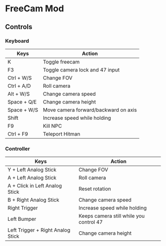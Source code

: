 # FreeCam Mod

## Controls

### Keyboard

| Keys | Action |
| ---- | ------ |
| K | Toggle freecam |
| F3 | Toggle camera lock and 47 input |
| Ctrl + W/S | Change FOV |
| Ctrl + A/D | Roll camera |
| Alt + W/S | Change camera speed |
| Space + Q/E | Change camera height |
| Space +  W/S | Move camera forward/backward on axis |
| Shift | Increase speed while holding |
| F9 | Kill NPC |
| Ctrl + F9 | Teleport Hitman |

### Controller

| Keys | Action |
| ---- | ------ |
| Y + Left Analog Stick | Change FOV |
| A + Left Analog Stick | Roll camera |
| A + Click in Left Analog Stick | Reset rotation |
| B + Right Analog Stick | Change camera speed |
| Right Trigger | Increase speed while holding |
| Left Bumper | Keeps camera still while you control 47 |
| Left Trigger + Right Analog Stick | Change camera height |